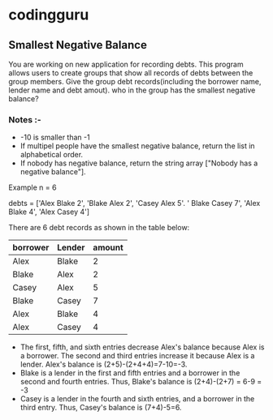 # codingguru

## Smallest Negative Balance

You are working on new application for recording debts. This program allows users to create groups that show all records of debts between the group members. Give the group debt records(including the borrower name, lender name and debt amout). who in the group has the smallest negative balance?

### Notes :-

- -10 is smaller than -1
- If multipel people have the smallest negative balance, return the list in alphabetical order.
- If nobody has negative balance, return the string array ["Nobody has a negative balance"].

Example 
n = 6

debts = ['Alex Blake 2', 'Blake Alex 2', 'Casey Alex 5'. ' Blake Casey 7', 'Alex Blake 4', 'Alex Casey 4']

There are 6 debt records as shown in the table below:

| borrower    | Lender      | amount |
| ----------- | ----------- | -------|
| Alex        | Blake       | 2      |
| Blake       | Alex        | 2      |
| Casey       | Alex        | 5      |
| Blake       | Casey       | 7      |
| Alex        | Blake       | 4      |
| Alex        | Casey       | 4      |


- The first, fifth, and sixth entries decrease Alex's balance because Alex is a borrower. The second and third entries increase it because Alex is a lender. Alex's balance is (2+5)-(2+4+4)=7-10=-3.
- Blake is a lender in the first and fifth entries and a borrower in the second and fourth entries. Thus, Blake's balance is (2+4)-(2+7) = 6-9 = -3
- Casey is a lender in the fourth and sixth entries, and a borrower in the third entry. Thus, Casey's balance is (7+4)-5=6.
